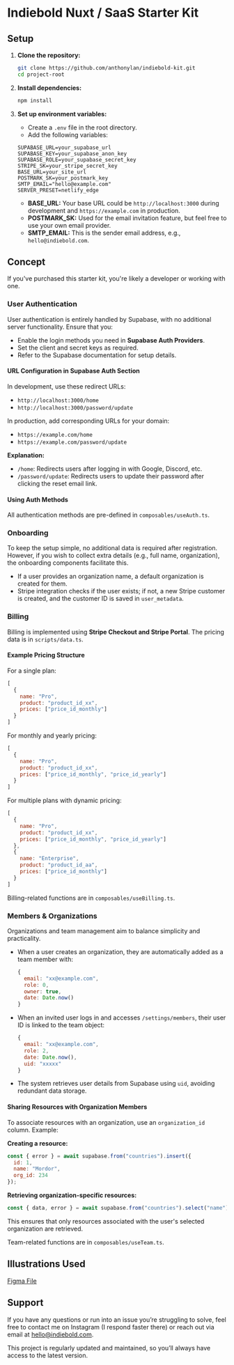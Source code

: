 # Indiebold Nuxt / SaaS Starter Kit

## Setup

1. **Clone the repository:**
   ```bash
   git clone https://github.com/anthonylan/indiebold-kit.git
   cd project-root 
   ```

2. **Install dependencies:**
   ```bash
   npm install
   ```

3. **Set up environment variables:**
   - Create a `.env` file in the root directory.
   - Add the following variables:

   ```
   SUPABASE_URL=your_supabase_url
   SUPABASE_KEY=your_supabase_anon_key
   SUPABASE_ROLE=your_supabase_secret_key
   STRIPE_SK=your_stripe_secret_key
   BASE_URL=your_site_url
   POSTMARK_SK=your_postmark_key
   SMTP_EMAIL="hello@example.com"
   SERVER_PRESET=netlify_edge
   ```

   - **BASE_URL:** Your base URL could be `http://localhost:3000` during development and `https://example.com` in production.
   - **POSTMARK_SK:** Used for the email invitation feature, but feel free to use your own email provider.
   - **SMTP_EMAIL:** This is the sender email address, e.g., `hello@indiebold.com`.

## Concept

If you've purchased this starter kit, you're likely a developer or working with one.

### User Authentication

User authentication is entirely handled by Supabase, with no additional server functionality. Ensure that you:
- Enable the login methods you need in **Supabase Auth Providers**.
- Set the client and secret keys as required.
- Refer to the Supabase documentation for setup details.

#### URL Configuration in Supabase Auth Section

In development, use these redirect URLs:
- `http://localhost:3000/home`
- `http://localhost:3000/password/update`

In production, add corresponding URLs for your domain:
- `https://example.com/home`
- `https://example.com/password/update`

**Explanation:**
- `/home`: Redirects users after logging in with Google, Discord, etc.
- `/password/update`: Redirects users to update their password after clicking the reset email link.

#### Using Auth Methods

All authentication methods are pre-defined in `composables/useAuth.ts`.

### Onboarding

To keep the setup simple, no additional data is required after registration. However, if you wish to collect extra details (e.g., full name, organization), the onboarding components facilitate this.

- If a user provides an organization name, a default organization is created for them.
- Stripe integration checks if the user exists; if not, a new Stripe customer is created, and the customer ID is saved in `user_metadata`.

### Billing

Billing is implemented using **Stripe Checkout and Stripe Portal**. The pricing data is in `scripts/data.ts`.

#### Example Pricing Structure

For a single plan:
```js
[
  {
    name: "Pro",
    product: "product_id_xx",
    prices: ["price_id_monthly"]
  }
]
```

For monthly and yearly pricing:
```js
[
  {
    name: "Pro",
    product: "product_id_xx",
    prices: ["price_id_monthly", "price_id_yearly"]
  }
]
```

For multiple plans with dynamic pricing:
```js
[
  {
    name: "Pro",
    product: "product_id_xx",
    prices: ["price_id_monthly", "price_id_yearly"]
  },
  {
    name: "Enterprise",
    product: "product_id_aa",
    prices: ["price_id_monthly"]
  }
]
```

Billing-related functions are in `composables/useBilling.ts`.

### Members & Organizations

Organizations and team management aim to balance simplicity and practicality.

- When a user creates an organization, they are automatically added as a team member with:
  ```js
  {
    email: "xx@example.com",
    role: 0,
    owner: true,
    date: Date.now()
  }
  ```
- When an invited user logs in and accesses `/settings/members`, their user ID is linked to the team object:
  ```js
  {
    email: "xx@example.com",
    role: 2,
    date: Date.now(),
    uid: "xxxxx"
  }
  ```
- The system retrieves user details from Supabase using `uid`, avoiding redundant data storage.

#### Sharing Resources with Organization Members

To associate resources with an organization, use an `organization_id` column. Example:

**Creating a resource:**
```js
const { error } = await supabase.from("countries").insert({
  id: 1,
  name: "Mordor",
  org_id: 234
});
```

**Retrieving organization-specific resources:**
```js
const { data, error } = await supabase.from("countries").select("name").eq("org_id", 234);
```

This ensures that only resources associated with the user's selected organization are retrieved.

Team-related functions are in `composables/useTeam.ts`.

## Illustrations Used

[Figma File](https://www.figma.com/design/Js6iAQUDFmPE0e4bwoDVkV/510-Abstract-Illustrations-%E2%80%93-New-York-vector-illustrations-set-%28svg-png%29-%28Community%29?node-id=1140-5&p=f&t=uEvVVikHrl2aMTnA-0)

## Support
If you have any questions or run into an issue you’re struggling to solve, feel free to contact me on Instagram (I respond faster there) or reach out via email at hello@indiebold.com.

This project is regularly updated and maintained, so you’ll always have access to the latest version.
